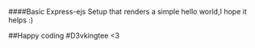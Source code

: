 ####Basic Express-ejs Setup that renders a simple hello world,I hope it helps :)


##Happy coding #D3vkingtee <3

